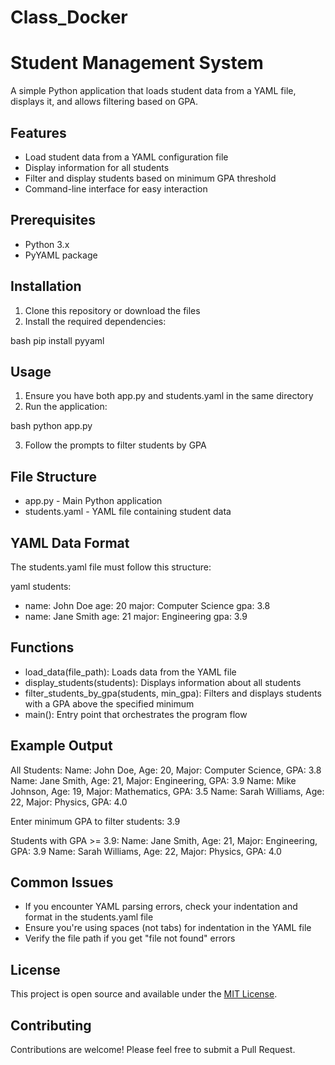 # Class_Docker
# Student Management System

A simple Python application that loads student data from a YAML file, displays it, and allows filtering based on GPA.

## Features

- Load student data from a YAML configuration file
- Display information for all students
- Filter and display students based on minimum GPA threshold
- Command-line interface for easy interaction

## Prerequisites

- Python 3.x
- PyYAML package

## Installation

1. Clone this repository or download the files
2. Install the required dependencies:

bash
pip install pyyaml


## Usage

1. Ensure you have both app.py and students.yaml in the same directory
2. Run the application:

bash
python app.py


3. Follow the prompts to filter students by GPA

## File Structure

- app.py - Main Python application
- students.yaml - YAML file containing student data

## YAML Data Format

The students.yaml file must follow this structure:

yaml
students:
  - name: John Doe
    age: 20
    major: Computer Science
    gpa: 3.8
  - name: Jane Smith
    age: 21
    major: Engineering
    gpa: 3.9


## Functions

- load_data(file_path): Loads data from the YAML file
- display_students(students): Displays information about all students
- filter_students_by_gpa(students, min_gpa): Filters and displays students with a GPA above the specified minimum
- main(): Entry point that orchestrates the program flow

## Example Output


All Students:
Name: John Doe, Age: 20, Major: Computer Science, GPA: 3.8
Name: Jane Smith, Age: 21, Major: Engineering, GPA: 3.9
Name: Mike Johnson, Age: 19, Major: Mathematics, GPA: 3.5
Name: Sarah Williams, Age: 22, Major: Physics, GPA: 4.0

Enter minimum GPA to filter students: 3.9

Students with GPA >= 3.9:
Name: Jane Smith, Age: 21, Major: Engineering, GPA: 3.9
Name: Sarah Williams, Age: 22, Major: Physics, GPA: 4.0


## Common Issues

- If you encounter YAML parsing errors, check your indentation and format in the students.yaml file
- Ensure you're using spaces (not tabs) for indentation in the YAML file
- Verify the file path if you get "file not found" errors

## License

This project is open source and available under the [MIT License](LICENSE).

## Contributing

Contributions are welcome! Please feel free to submit a Pull Request.
